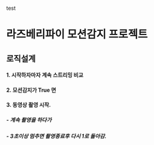 test
# 라즈베리파이 모션감지 프로젝트
## 로직설계
#### 1. 시작하자마자 계속 스트리밍 비교
#### 2. 모션감지가 True 면 
#### 3. 동영상 촬영 시작. 
##### - 계속 촬영을 하다가
##### - 3초이상 멈추면 촬영종료후 다시 1로 돌아감. 
